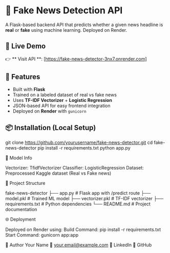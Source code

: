 # 📰 Fake News Detection API

A Flask-based backend API that predicts whether a given news headline is **real** or **fake** using machine learning. Deployed on Render.

## 🔗 Live Demo

👉 ** Visit API **: [https://fake-news-detector-3nx7.onrender.com]

## 🚀 Features

- Built with **Flask**
- Trained on a labeled dataset of real vs fake news
- Uses **TF-IDF Vectorizer** + **Logistic Regression**
- JSON-based API for easy frontend integration
- Deployed on **Render** with `gunicorn`

## 📦 Installation (Local Setup)
git clone https://github.com/yourusername/fake-news-detector.git
cd fake-news-detector
pip install -r requirements.txt
python app.py

🧠 Model Info

Vectorizer: TfidfVectorizer
Classifier: LogisticRegression
Dataset: Preprocessed Kaggle dataset (Real vs Fake news)

📁 Project Structure

fake-news-detector
├── app.py                # Flask app with /predict route
├── model.pkl             # Trained ML model
├── vectorizer.pkl        # TF-IDF vectorizer
├── requirements.txt      # Python dependencies
└── README.md             # Project documentation



🌐 Deployment

Deployed on Render using:
Build Command: pip install -r requirements.txt
Start Command: gunicorn app:app

👤 Author
Your Name
📧 your.email@example.com
🔗 LinkedIn
🔗 GitHub

